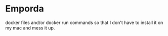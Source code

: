 # Emporda
docker files and/or docker run commands so that I don't have to install it on my mac and mess it up.
